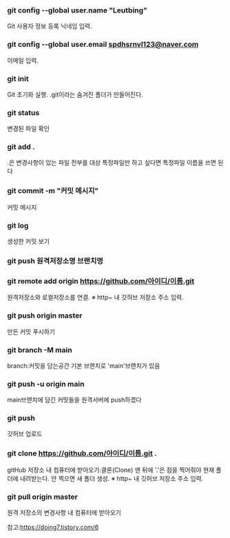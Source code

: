 ### git config --global user.name "Leutbing"
Git 사용자 정보 등록
닉네임 입력.

### git config --global user.email spdhsrnvl123@naver.com
이메일 입력.

### git init
Git 초기화 실행.
.git이라는 숨겨진 폴더가 만들어진다.

### git status
변경된 파일 확인

### git add .
.은 변경사항이 있는 파일 전부를 대상
특정파일만 하고 싶다면 특정파일 이름을 쓰면 된다

### git commit -m "커밋 메시지"
커밋 메시지

### git log
생성한 커밋 보기

### git push 원격저장소명 브랜치명

### git remote add origin https://github.com/아이디/이름.git
원격저장소와 로컬저장소를 연결.
※ http~ 내 깃허브 저장소 주소 입력.

### git push origin master
만든 커밋 푸시하기

### git branch -M main
branch:커밋을 담는공간 기본 브랜치로 'main'브랜치가 있음

### git push -u origin main
main브랜치에 담긴 커밋들을 원격서버에 push하겠다

### git push
깃허브 업로드

### git clone https://github.com/아이디/이름.git .
gitHub 저장소 내 컴퓨터에 받아오기:클론(Clone)
맨 뒤에 '.'은 점을 찍어줘야 현재 폴더에 내려받는다. 안 찍으면 새 폴더 생성.
※ http~ 내 깃허브 저장소 주소 입력.

### git pull origin master
원격 저장소의 변경사항 내 컴퓨터에 받아오기

참고:https://doing7.tistory.com/6

